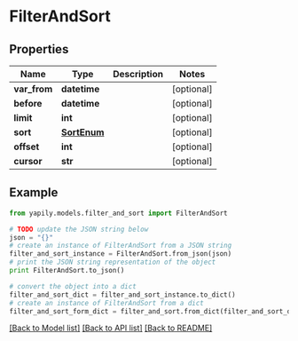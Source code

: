 # FilterAndSort


## Properties
Name | Type | Description | Notes
------------ | ------------- | ------------- | -------------
**var_from** | **datetime** |  | [optional] 
**before** | **datetime** |  | [optional] 
**limit** | **int** |  | [optional] 
**sort** | [**SortEnum**](SortEnum.md) |  | [optional] 
**offset** | **int** |  | [optional] 
**cursor** | **str** |  | [optional] 

## Example

```python
from yapily.models.filter_and_sort import FilterAndSort

# TODO update the JSON string below
json = "{}"
# create an instance of FilterAndSort from a JSON string
filter_and_sort_instance = FilterAndSort.from_json(json)
# print the JSON string representation of the object
print FilterAndSort.to_json()

# convert the object into a dict
filter_and_sort_dict = filter_and_sort_instance.to_dict()
# create an instance of FilterAndSort from a dict
filter_and_sort_form_dict = filter_and_sort.from_dict(filter_and_sort_dict)
```
[[Back to Model list]](../README.md#documentation-for-models) [[Back to API list]](../README.md#documentation-for-api-endpoints) [[Back to README]](../README.md)


